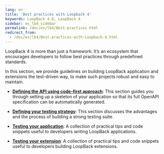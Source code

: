 ```yaml
---
lang: en
title: 'Best practices with Loopback 4'
keywords: LoopBack 4.0, LoopBack 4
sidebar: es_lb4_sidebar
permalink: /doc/es/lb4/Best-practices.html
redirect_from:
  - /doc/es/lb4/Best-practices-with-Loopback-4.html
---
```


LoopBack 4 is more than just a framework: It’s an ecosystem that encourages
developers to follow best practices through predefined standards.

In this section, we provide guidelines on building LoopBack application and
extensions the test-driven way, to make such projects robust and easy to
maintain.

- [**Defining the API using code-first approach**](./Defining-the-API-using-code-first-approach.md):
  This section guides you through setting up a skeleton of your application so
  that its full OpenAPI specification can be automatically generated.

- [**Defining your testing strategy**](./Defining-your-testing-strategy.md):
  This section discusses the advantages and the process of building a strong
  testing suite.

- [**Testing your application**](./Testing-your-application.md): A collection of
  practical tips and code snippets useful to developers writing LoopBack
  applications.

- [**Testing your extension**](./Testing-Your-Extensions.md): A collection of
  practical tips and code snippets useful to developers building LoopBack
  extensions.
